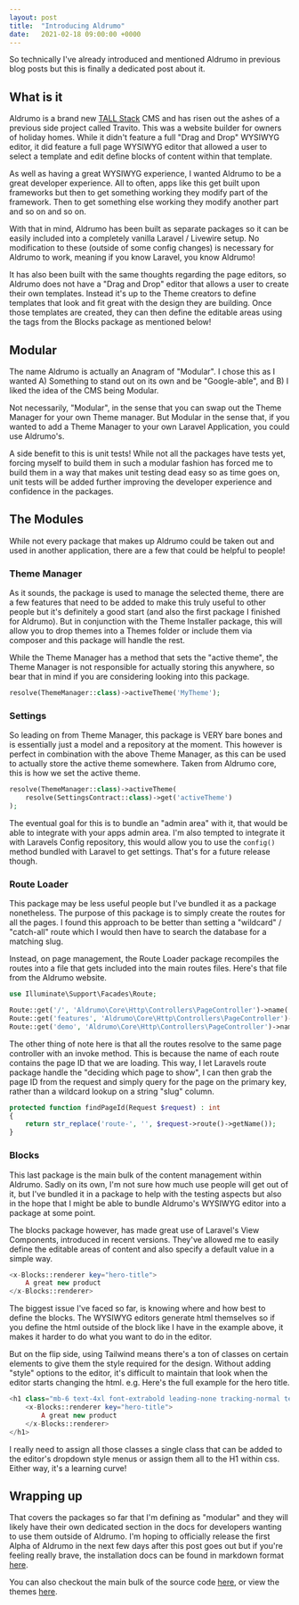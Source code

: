 ```yaml
---
layout: post
title:  "Introducing Aldrumo"
date:   2021-02-18 09:00:00 +0000
---
```


So technically I've already introduced and mentioned Aldrumo in previous blog posts but this is finally a dedicated post about it.

## What is it

Aldrumo is a brand new [TALL Stack](https://tallstack.dev) CMS and has risen out the ashes of a previous side project called Travito. This was a website builder for owners of holiday homes. While it didn't feature a full "Drag and Drop" WYSIWYG editor, it did feature a full page WYSIWYG editor that allowed a user to select a template and edit define blocks of content within that template.

As well as having a great WYSIWYG experience, I wanted Aldrumo to be a great developer experience. All to often, apps like this get built upon frameworks but then to get something working they modify part of the framework. Then to get something else working they modify another part and so on and so on. 

With that in mind, Aldrumo has been built as separate packages so it can be easily included into a completely vanilla Laravel / Livewire setup. No modification to these (outside of some config changes) is necessary for Aldrumo to work, meaning if you know Laravel, you know Aldrumo!

It has also been built with the same thoughts regarding the page editors, so Aldrumo does not have a "Drag and Drop" editor that allows a user to create their own templates. Instead it's up to the Theme creators to define templates that look and fit great with the design they are building. Once those templates are created, they can then define the editable areas using the tags from the Blocks package as mentioned below!

## Modular

The name Aldrumo is actually an Anagram of "Modular". I chose this as I wanted A) Something to stand out on its own and be "Google-able", and B) I liked the idea of the CMS being Modular.

Not necessarily, "Modular", in the sense that you can swap out the Theme Manager for your own Theme manager. But Modular in the sense that, if you wanted to add a Theme Manager to your own Laravel Application, you could use Aldrumo's.

A side benefit to this is unit tests! While not all the packages have tests yet, forcing myself to build them in such a modular fashion has forced me to build them in a way that makes unit testing dead easy so as time goes on, unit tests will be added further improving the developer experience and confidence in the packages.

## The Modules

While not every package that makes up Aldrumo could be taken out and used in another application, there are a few that could be helpful to people!

### Theme Manager

As it sounds, the package is used to manage the selected theme, there are a few features that need to be added to make this truly useful to other people but it's definitely a good start (and also the first package I finished for Aldrumo). But in conjunction with the Theme Installer package, this will allow you to drop themes into a Themes folder or include them via composer and this package will handle the rest.

While the Theme Manager has a method that sets the "active theme", the Theme Manager is not responsible for actually storing this anywhere, so bear that in mind if you are considering looking into this package.

```php 
resolve(ThemeManager::class)->activeTheme('MyTheme');
```

### Settings

So leading on from Theme Manager, this package is VERY bare bones and is essentially just a model and a repository at the moment. This however is perfect in combination with the above Theme Manager, as this can be used to actually store the active theme somewhere. Taken from Aldrumo core, this is how we set the active theme.

```php 
resolve(ThemeManager::class)->activeTheme(
    resolve(SettingsContract::class)->get('activeTheme')
);
```

The eventual goal for this is to bundle an "admin area" with it, that would be able to integrate with your apps admin area. I'm also tempted to integrate it with Laravels Config repository, this would allow you to use the `config()` method bundled with Laravel to get settings. That's for a future release though.

### Route Loader

This package may be less useful people but I've bundled it as a package nonetheless. The purpose of this package is to simply create the routes for all the pages. I found this approach to be better than setting a "wildcard" / "catch-all" route which I would then have to search the database for a matching slug.

Instead, on page management, the Route Loader package recompiles the routes into a file that gets included into the main routes files. Here's that file from the Aldrumo website.

```php 
use Illuminate\Support\Facades\Route;

Route::get('/', 'Aldrumo\Core\Http\Controllers\PageController')->name('route-1');
Route::get('features', 'Aldrumo\Core\Http\Controllers\PageController')->name('route-2');
Route::get('demo', 'Aldrumo\Core\Http\Controllers\PageController')->name('route-3');
```

The other thing of note here is that all the routes resolve to the same page controller with an invoke method. This is because the name of each route contains the page ID that we are loading. This way, I let Laravels route package handle the "deciding which page to show", I can then grab the page ID from the request and simply query for the page on the primary key, rather than a wildcard lookup on a string "slug" column.

```php 
protected function findPageId(Request $request) : int
{
    return str_replace('route-', '', $request->route()->getName());
}
```

### Blocks

This last package is the main bulk of the content management within Aldrumo. Sadly on its own, I'm not sure how much use people will get out of it, but I've bundled it in a package to help with the testing aspects but also in the hope that I might be able to bundle Aldrumo's WYSIWYG editor into a package at some point.

The blocks package however, has made great use of Laravel's View Components, introduced in recent versions. They've allowed me to easily define the editable areas of content and also specify a default value in a simple way.

```php 
<x-Blocks::renderer key="hero-title">
    A great new product
</x-Blocks::renderer>
```

The biggest issue I've faced so far, is knowing where and how best to define the blocks. The WYSIWYG editors generate html themselves so if you define the html outside of the block like I have in the example above, it makes it harder to do what you want to do in the editor.

But on the flip side, using Tailwind means there's a ton of classes on certain elements to give them the style required for the design. Without adding "style" options to the editor, it's difficult to maintain that look when the editor starts changing the html. e.g. Here's the full example for the hero title.

```php 
<h1 class="mb-6 text-4xl font-extrabold leading-none tracking-normal text-gray-900 md:text-6xl md:tracking-tight">
    <x-Blocks::renderer key="hero-title">
        A great new product
    </x-Blocks::renderer>
</h1>
```

I really need to assign all those classes a single class that can be added to the editor's dropdown style menus or assign them all to the H1 within css. Either way, it's a learning curve!

## Wrapping up

That covers the packages so far that I'm defining as "modular" and they will likely have their own dedicated section in the docs for developers wanting to use them outside of Aldrumo. I'm hoping to officially release the first Alpha of Aldrumo in the next few days after this post goes out but if you're feeling really brave, the installation docs can be found in markdown format [here](https://github.com/Aldrumo/docs/blob/0.x/installation.md).

You can also checkout the main bulk of the source code [here](https://github.com/Aldrumo/), or view the themes [here](https://github.com/Aldrumo-themes).  

